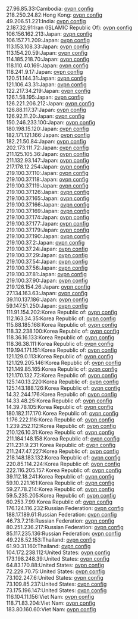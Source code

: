 27.96.85.33:Cambodia: [ovpn config](vpn/27_96_85_33.ovpn)  
218.250.24.82:Hong Kong: [ovpn config](vpn/218_250_24_82.ovpn)  
49.206.51.221:India: [ovpn config](vpn/49_206_51_221.ovpn)  
2.187.32.91:Iran (ISLAMIC Republic Of): [ovpn config](vpn/2_187_32_91.ovpn)  
106.156.162.213:Japan: [ovpn config](vpn/106_156_162_213.ovpn)  
106.157.71.209:Japan: [ovpn config](vpn/106_157_71_209.ovpn)  
113.153.108.33:Japan: [ovpn config](vpn/113_153_108_33.ovpn)  
113.154.20.59:Japan: [ovpn config](vpn/113_154_20_59.ovpn)  
114.185.218.70:Japan: [ovpn config](vpn/114_185_218_70.ovpn)  
118.110.40.169:Japan: [ovpn config](vpn/118_110_40_169.ovpn)  
118.241.9.17:Japan: [ovpn config](vpn/118_241_9_17.ovpn)  
120.51.144.31:Japan: [ovpn config](vpn/120_51_144_31.ovpn)  
121.106.43.31:Japan: [ovpn config](vpn/121_106_43_31.ovpn)  
122.217.34.219:Japan: [ovpn config](vpn/122_217_34_219.ovpn)  
126.1.58.195:Japan: [ovpn config](vpn/126_1_58_195.ovpn)  
126.221.206.212:Japan: [ovpn config](vpn/126_221_206_212.ovpn)  
126.88.117.37:Japan: [ovpn config](vpn/126_88_117_37.ovpn)  
126.92.11.20:Japan: [ovpn config](vpn/126_92_11_20.ovpn)  
150.246.233.100:Japan: [ovpn config](vpn/150_246_233_100.ovpn)  
180.198.15.120:Japan: [ovpn config](vpn/180_198_15_120.ovpn)  
182.171.121.166:Japan: [ovpn config](vpn/182_171_121_166.ovpn)  
182.21.50.84:Japan: [ovpn config](vpn/182_21_50_84.ovpn)  
202.173.111.72:Japan: [ovpn config](vpn/202_173_111_72.ovpn)  
211.125.105.36:Japan: [ovpn config](vpn/211_125_105_36.ovpn)  
211.132.93.147:Japan: [ovpn config](vpn/211_132_93_147.ovpn)  
217.178.12.254:Japan: [ovpn config](vpn/217_178_12_254.ovpn)  
219.100.37.110:Japan: [ovpn config](vpn/219_100_37_110.ovpn)  
219.100.37.118:Japan: [ovpn config](vpn/219_100_37_118.ovpn)  
219.100.37.119:Japan: [ovpn config](vpn/219_100_37_119.ovpn)  
219.100.37.126:Japan: [ovpn config](vpn/219_100_37_126.ovpn)  
219.100.37.165:Japan: [ovpn config](vpn/219_100_37_165.ovpn)  
219.100.37.166:Japan: [ovpn config](vpn/219_100_37_166.ovpn)  
219.100.37.169:Japan: [ovpn config](vpn/219_100_37_169.ovpn)  
219.100.37.174:Japan: [ovpn config](vpn/219_100_37_174.ovpn)  
219.100.37.177:Japan: [ovpn config](vpn/219_100_37_177.ovpn)  
219.100.37.179:Japan: [ovpn config](vpn/219_100_37_179.ovpn)  
219.100.37.190:Japan: [ovpn config](vpn/219_100_37_190.ovpn)  
219.100.37.2:Japan: [ovpn config](vpn/219_100_37_2.ovpn)  
219.100.37.24:Japan: [ovpn config](vpn/219_100_37_24.ovpn)  
219.100.37.29:Japan: [ovpn config](vpn/219_100_37_29.ovpn)  
219.100.37.54:Japan: [ovpn config](vpn/219_100_37_54.ovpn)  
219.100.37.56:Japan: [ovpn config](vpn/219_100_37_56.ovpn)  
219.100.37.81:Japan: [ovpn config](vpn/219_100_37_81.ovpn)  
219.100.37.90:Japan: [ovpn config](vpn/219_100_37_90.ovpn)  
219.126.154.26:Japan: [ovpn config](vpn/219_126_154_26.ovpn)  
27.134.163.63:Japan: [ovpn config](vpn/27_134_163_63.ovpn)  
39.110.137.186:Japan: [ovpn config](vpn/39_110_137_186.ovpn)  
59.147.51.250:Japan: [ovpn config](vpn/59_147_51_250.ovpn)  
111.91.154.202:Korea Republic of: [ovpn config](vpn/111_91_154_202.ovpn)  
112.163.34.35:Korea Republic of: [ovpn config](vpn/112_163_34_35.ovpn)  
115.88.185.168:Korea Republic of: [ovpn config](vpn/115_88_185_168.ovpn)  
118.32.238.100:Korea Republic of: [ovpn config](vpn/118_32_238_100.ovpn)  
118.36.16.133:Korea Republic of: [ovpn config](vpn/118_36_16_133.ovpn)  
118.36.38.111:Korea Republic of: [ovpn config](vpn/118_36_38_111.ovpn)  
119.194.171.151:Korea Republic of: [ovpn config](vpn/119_194_171_151.ovpn)  
121.129.0.113:Korea Republic of: [ovpn config](vpn/121_129_0_113.ovpn)  
121.129.205.146:Korea Republic of: [ovpn config](vpn/121_129_205_146.ovpn)  
121.149.85.165:Korea Republic of: [ovpn config](vpn/121_149_85_165.ovpn)  
121.170.132.72:Korea Republic of: [ovpn config](vpn/121_170_132_72.ovpn)  
125.140.13.220:Korea Republic of: [ovpn config](vpn/125_140_13_220.ovpn)  
125.143.188.126:Korea Republic of: [ovpn config](vpn/125_143_188_126.ovpn)  
14.32.244.176:Korea Republic of: [ovpn config](vpn/14_32_244_176.ovpn)  
14.33.48.25:Korea Republic of: [ovpn config](vpn/14_33_48_25.ovpn)  
14.39.78.105:Korea Republic of: [ovpn config](vpn/14_39_78_105.ovpn)  
180.182.117.170:Korea Republic of: [ovpn config](vpn/180_182_117_170.ovpn)  
1.176.222.116:Korea Republic of: [ovpn config](vpn/1_176_222_116.ovpn)  
1.239.252.112:Korea Republic of: [ovpn config](vpn/1_239_252_112.ovpn)  
210.126.10.31:Korea Republic of: [ovpn config](vpn/210_126_10_31.ovpn)  
211.184.148.158:Korea Republic of: [ovpn config](vpn/211_184_148_158.ovpn)  
211.231.9.231:Korea Republic of: [ovpn config](vpn/211_231_9_231.ovpn)  
211.247.47.227:Korea Republic of: [ovpn config](vpn/211_247_47_227.ovpn)  
218.148.183.132:Korea Republic of: [ovpn config](vpn/218_148_183_132.ovpn)  
220.85.114.224:Korea Republic of: [ovpn config](vpn/220_85_114_224.ovpn)  
222.116.205.157:Korea Republic of: [ovpn config](vpn/222_116_205_157.ovpn)  
39.112.18.241:Korea Republic of: [ovpn config](vpn/39_112_18_241.ovpn)  
59.10.221.161:Korea Republic of: [ovpn config](vpn/59_10_221_161.ovpn)  
59.27.78.214:Korea Republic of: [ovpn config](vpn/59_27_78_214.ovpn)  
59.5.235.205:Korea Republic of: [ovpn config](vpn/59_5_235_205.ovpn)  
60.253.7.99:Korea Republic of: [ovpn config](vpn/60_253_7_99.ovpn)  
176.124.116.232:Russian Federation: [ovpn config](vpn/176_124_116_232.ovpn)  
188.17.189.61:Russian Federation: [ovpn config](vpn/188_17_189_61.ovpn)  
46.73.7.218:Russian Federation: [ovpn config](vpn/46_73_7_218.ovpn)  
80.251.236.217:Russian Federation: [ovpn config](vpn/80_251_236_217.ovpn)  
85.117.235.136:Russian Federation: [ovpn config](vpn/85_117_235_136.ovpn)  
49.228.52.153:Thailand: [ovpn config](vpn/49_228_52_153.ovpn)  
61.90.31.160:Thailand: [ovpn config](vpn/61_90_31_160.ovpn)  
104.172.238.112:United States: [ovpn config](vpn/104_172_238_112.ovpn)  
173.198.248.39:United States: [ovpn config](vpn/173_198_248_39.ovpn)  
64.83.170.88:United States: [ovpn config](vpn/64_83_170_88.ovpn)  
72.229.70.75:United States: [ovpn config](vpn/72_229_70_75.ovpn)  
73.102.247.6:United States: [ovpn config](vpn/73_102_247_6.ovpn)  
73.109.85.237:United States: [ovpn config](vpn/73_109_85_237.ovpn)  
73.175.196.147:United States: [ovpn config](vpn/73_175_196_147.ovpn)  
116.104.11.156:Viet Nam: [ovpn config](vpn/116_104_11_156.ovpn)  
118.71.83.204:Viet Nam: [ovpn config](vpn/118_71_83_204.ovpn)  
183.80.160.60:Viet Nam: [ovpn config](vpn/183_80_160_60.ovpn)  
